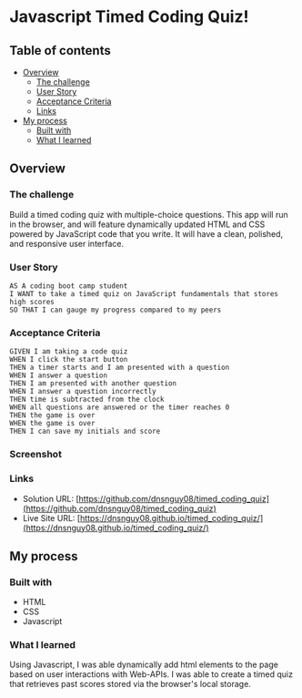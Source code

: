 # Javascript Timed Coding Quiz!

## Table of contents

- [Overview](#overview)
  - [The challenge](#the-challenge)
  - [User Story](#user-story)
  - [Acceptance Criteria](#acceptance-criteria)
  - [Links](#links)
- [My process](#my-process)
  - [Built with](#built-with)
  - [What I learned](#what-i-learned)

## Overview

### The challenge

Build a timed coding quiz with multiple-choice questions. This app will run in the browser, 
and will feature dynamically updated HTML and CSS powered by JavaScript code that you write. 
It will have a clean, polished, and responsive user interface.

### User Story

    AS A coding boot camp student
    I WANT to take a timed quiz on JavaScript fundamentals that stores high scores
    SO THAT I can gauge my progress compared to my peers

### Acceptance Criteria

    GIVEN I am taking a code quiz
    WHEN I click the start button
    THEN a timer starts and I am presented with a question
    WHEN I answer a question
    THEN I am presented with another question
    WHEN I answer a question incorrectly
    THEN time is subtracted from the clock
    WHEN all questions are answered or the timer reaches 0
    THEN the game is over
    WHEN the game is over
    THEN I can save my initials and score

### Screenshot

<!-- ![Password Generator Screenshot](./assets/screenshot.jpg) -->

### Links

- Solution URL: [https://github.com/dnsnguy08/timed_coding_quiz](https://github.com/dnsnguy08/timed_coding_quiz)
- Live Site URL: [https://dnsnguy08.github.io/timed_coding_quiz/](https://dnsnguy08.github.io/timed_coding_quiz/)

## My process

### Built with
- HTML
- CSS
- Javascript

### What I learned
Using Javascript, I was able dynamically add html elements to the page based on user interactions with Web-APIs.
I was able to create a timed quiz that retrieves past scores stored via the browser's local storage.
